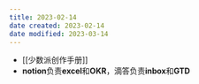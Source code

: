 ```yaml
---
title: 2023-02-14
date created: 2023-02-14
date modified: 2023-03-14
---
```

- [[少数派创作手册]]
- **notion**负责**excel**和**OKR**，滴答负责**inbox**和**GTD**
